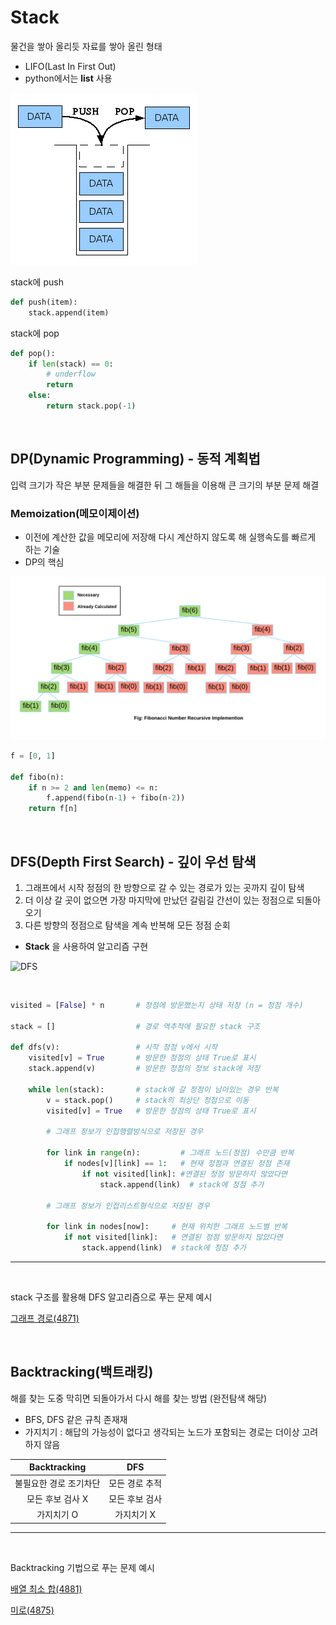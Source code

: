 # Stack

물건을 쌓아 올리듯 자료를 쌓아 올린 형태

- LIFO(Last In First Out)
- python에서는 **list** 사용

![stack](./assets/stack.png)

stack에 push
```python 
def push(item):
    stack.append(item)
```

stack에 pop
```python 
def pop():
    if len(stack) == 0: 
        # underflow
        return
    else:
        return stack.pop(-1)
```

<br>

## DP(Dynamic Programming) - 동적 계획법

입력 크기가 작은 부분 문제들을 해결한 뒤 그 해들을 이용해 큰 크기의 부분 문제 해결


### Memoization(메모이제이션)

- 이전에 계산한 값을 메모리에 저장해 다시 계산하지 않도록 해 실행속도를 빠르게 하는 기술
- DP의 핵심

![fibo](./assets/memoization_fibo.png)

```python
f = [0, 1]

def fibo(n):
    if n >= 2 and len(memo) <= n:
        f.append(fibo(n-1) + fibo(n-2))
    return f[n]
```

<br>

## DFS(Depth First Search) - 깊이 우선 탐색

1. 그래프에서 시작 정점의 한 방향으로 갈 수 있는 경로가 있는 곳까지 깊이 탐색
2. 더 이상 갈 곳이 없으면 가장 마지막에 만났던 갈림길 간선이 있는 정점으로 되돌아오기
3. 다른 방향의 정점으로 탐색을 계속 반복해 모든 정점 순회

- **Stack** 을 사용하여 알고리즘 구현

![DFS](./../assets/DFS.png)

<br>


```python 
visited = [False] * n       # 정점에 방문했는지 상태 저장 (n = 정점 개수)

stack = []                  # 경로 역추적에 필요한 stack 구조

def dfs(v):                 # 시작 정점 v에서 시작
    visited[v] = True       # 방문한 정점의 상태 True로 표시
    stack.append(v)         # 방문한 정점의 정보 stack에 저장

    while len(stack):       # stack에 갈 정점이 남아있는 경우 반복
        v = stack.pop()     # stack의 최상단 정점으로 이동
        visited[v] = True   # 방문한 정점의 상태 True로 표시

        # 그래프 정보가 인접행렬방식으로 저장된 경우

        for link in range(n):         # 그래프 노드(정점) 수만큼 반복
            if nodes[v][link] == 1:   # 현재 정점과 연결된 정점 존재
                if not visited[link]: #연결된 정점 방문하지 않았다면
                    stack.append(link)  # stack에 정점 추가

        # 그래프 정보가 인접리스트형식으로 저장된 경우 
        
        for link in nodes[now]:     # 현재 위치한 그래프 노드별 반복
            if not visited[link]:   # 연결된 정점 방문하지 않았다면
                stack.append(link)  # stack에 정점 추가
```

---

<br>

stack 구조를 활용해 DFS 알고리즘으로 푸는 문제 예시

[그래프 경로(4871)](https://github.com/epode4/Practice_code/tree/master/SWEA/4871_%EA%B7%B8%EB%9E%98%ED%94%84%EA%B2%BD%EB%A1%9C)

<br>

## Backtracking(백트래킹)
 
해를 찾는 도중 막히면 되돌아가서 다시 해를 찾는 방법 (완전탐색 해당)
- BFS, DFS 같은 규칙 존재재
- 가지치기 : 해답의 가능성이 없다고 생각되는 노드가 포함되는 경로는 더이상 고려하지 않음


| Backtracking | DFS |
|:---:|:---:|
|불필요한 경로 조기차단 | 모든 경로 추적|
|모든 후보 검사 X | 모든 후보 검사|
| 가지치기 O | 가지치기 X |
 

---

<br>

 Backtracking 기법으로 푸는 문제 예시

 [배열 최소 합(4881)](https://github.com/epode4/Practice_code/tree/master/SWEA/4881_%EB%B0%B0%EC%97%B4%EC%B5%9C%EC%86%8C%ED%95%A9)

 [미로(4875)](https://github.com/epode4/Practice_code/tree/master/SWEA/4875_%EB%AF%B8%EB%A1%9C)

